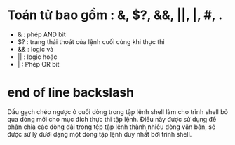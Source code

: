 # Toán tử bao gồm : &, $?, &&, ||, |, #, \.

- & : phép AND bit
- $? : trạng thái thoát của lệnh cuối cùng khi thực thi
- && : logic và
- || : logic hoặc
- | : Phép OR bit

# end of line backslash

Dấu gạch chéo ngược ở cuối dòng trong tập lệnh shell làm cho trình shell bỏ qua dòng mới cho mục đích thực thi tập lệnh. Điều này được sử dụng để phân chia các dòng dài trong tệp tập lệnh thành nhiều dòng văn bản, sẽ được sử lý dưới dạng một dòng tập lệnh duy nhất bởi trình shell.
